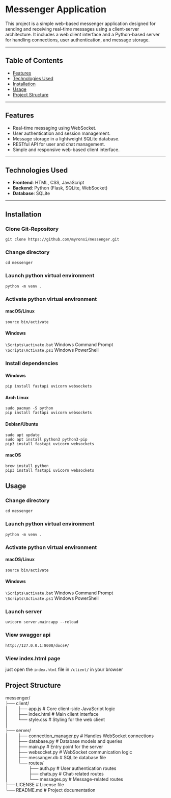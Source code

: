 # Messenger Application

This project is a simple web-based messenger application designed for sending and receiving real-time messages using a client-server architecture. It includes a web client interface and a Python-based server for handling connections, user authentication, and message storage.

---

## Table of Contents
- [Features](#features)
- [Technologies Used](#technologies-used)
- [Installation](#installation)
- [Usage](#usage)
- [Project Structure](#project-structure)

---

## Features
- Real-time messaging using WebSocket.
- User authentication and session management.
- Message storage in a lightweight SQLite database.
- RESTful API for user and chat management.
- Simple and responsive web-based client interface.

---

## Technologies Used
- **Frontend**: HTML, CSS, JavaScript
- **Backend**: Python (Flask, SQLite, WebSocket)
- **Database**: SQLite

---

## Installation

### Clone Git-Repository
`git clone https://github.com/myronsi/messenger.git`

### Change directory
`cd messenger`


### Launch python virtual environment
`python -m venv .`

### Activate python virtual environment
#### macOS/Linux
`source bin/activate`

#### Windows
`\Scripts\activate.bat`  Windows Command Prompt<br>
`\Scripts\Activate.ps1`  Windows PowerShell

### Install dependencies

#### Windows
`pip install fastapi uvicorn websockets`

#### Arch Linux
`sudo pacman -S python`<br>
`pip install fastapi uvicorn websockets`

#### Debian/Ubuntu
`sudo apt update`<br>
`sudo apt install python3 python3-pip`<br>
`pip3 install fastapi uvicorn websockets`

#### macOS
`brew install python`<br>
`pip3 install fastapi uvicorn websockets`

## Usage

### Change directory
`cd messenger`


### Launch python virtual environment
`python -m venv .`

### Activate python virtual environment
#### macOS/Linux
`source bin/activate`

#### Windows
`\Scripts\activate.bat`  Windows Command Prompt<br>
`\Scripts\Activate.ps1`  Windows PowerShell

### Launch server
`uvicorn server.main:app --reload`

### View swagger api
`http://127.0.0.1:8000/docs#/`

### View index.html page
just open the `index.html` file in `/client/` in your browser


## Project Structure
messenger/<br>
├── client/<br>
│⠀⠀⠀├── app.js             # Core client-side JavaScript logic<br>
│⠀⠀⠀├── index.html         # Main client interface<br>
│⠀⠀⠀└── style.css          # Styling for the web client<br>
│   <br>
├── server/<br>
│⠀⠀⠀├── connection_manager.py  # Handles WebSocket connections<br>
│⠀⠀⠀├── database.py            # Database models and queries<br>
│⠀⠀⠀├── main.py                # Entry point for the server<br>
│⠀⠀⠀├── websocket.py           # WebSocket communication logic<br>
│⠀⠀⠀├── messanger.db           # SQLite database file<br>
│⠀⠀⠀└── routes/<br>
│   ⠀⠀⠀⠀⠀⠀├── auth.py            # User authentication routes<br>
│   ⠀⠀⠀⠀⠀⠀├── chats.py           # Chat-related routes<br>
│   ⠀⠀⠀⠀⠀⠀└── messages.py        # Message-related routes<br>
├── LICENSE                 # License file<br>
└── README.md               # Project documentation<br>
 
